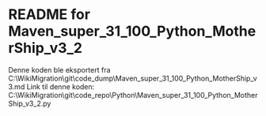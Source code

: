 # README for Maven_super_31_100_Python_MotherShip_v3_2
Denne koden ble eksportert fra C:\WikiMigration\git\code_dump\Maven_super_31_100_Python_MotherShip_v3.md
Link til denne koden: C:\WikiMigration\git\code_repo\Python\Maven_super_31_100_Python_MotherShip_v3_2.py
